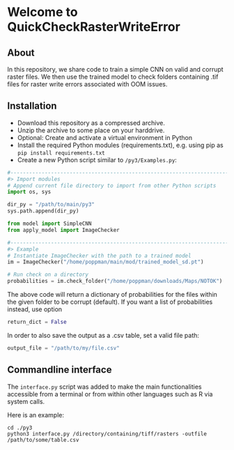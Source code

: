 # Welcome to QuickCheckRasterWriteError
## About
In this repository, we share code to train a simple CNN on valid and corrupt raster files. We then use the trained model to check folders containing .tif files for raster write errors associated with OOM issues.
## Installation
- Download this repository as a compressed archive.
- Unzip the archive to some place on your harddrive.
- Optional: Create and activate a virtual environment in Python
- Install the required Python modules (requirements.txt), e.g. using pip as
`pip install requirements.txt`
- Create a new Python script similar to `/py3/Examples.py`:
```python
#-----------------------------------------------------------------------------|
#> Import modules
# Append current file directory to import from other Python scripts
import os, sys

dir_py = "/path/to/main/py3"
sys.path.append(dir_py)

from model import SimpleCNN
from apply_model import ImageChecker

#-----------------------------------------------------------------------------|
#> Example
# Instantiate ImageChecker with the path to a trained model
im = ImageChecker("/home/poppman/main/mod/trained_model_sd.pt")

# Run check on a directory
probabilities = im.check_folder("/home/poppman/downloads/Maps/NOTOK")
```
The above code will return a dictionary of probabilities for the files within the given folder to be corrupt (default).
If you want a list of probabilities instead, use option
```python
return_dict = False
```
In order to also save the output as a .csv table, set a valid file path:
```python
output_file = "/path/to/my/file.csv"
```
## Commandline interface
The `interface.py` script was added to make the main functionalities accessible from a terminal or from within other languages such as R via system calls.

Here is an example:
```console
cd ./py3
python3 interface.py /directory/containing/tiff/rasters -outfile /path/to/some/table.csv
```
